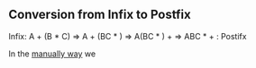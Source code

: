 ## Conversion from Infix to Postfix

Infix: A + (B * C) ⇒ A + (BC * ) ⇒ A(BC * ) + ⇒ ABC * + : Postifx

In the [manually way](https://github.com/andy489/Data_Structures_and_Algorithms_CPP/blob/master/Stack/Evaluation%20of%20Prefix%20and%20Postfix%20expressions.md) we 
